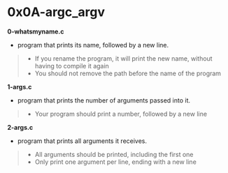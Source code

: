# 0x0A-argc_argv 

**0-whatsmyname.c**
* program that prints its name, followed by a new line.

> * If you rename the program, it will print the new name, without having to compile it again
> * You should not remove the path before the name of the program

**1-args.c**
* program that prints the number of arguments passed into it.

> * Your program should print a number, followed by a new line

**2-args.c**
* program that prints all arguments it receives.

> * All arguments should be printed, including the first one
> * Only print one argument per line, ending with a new line